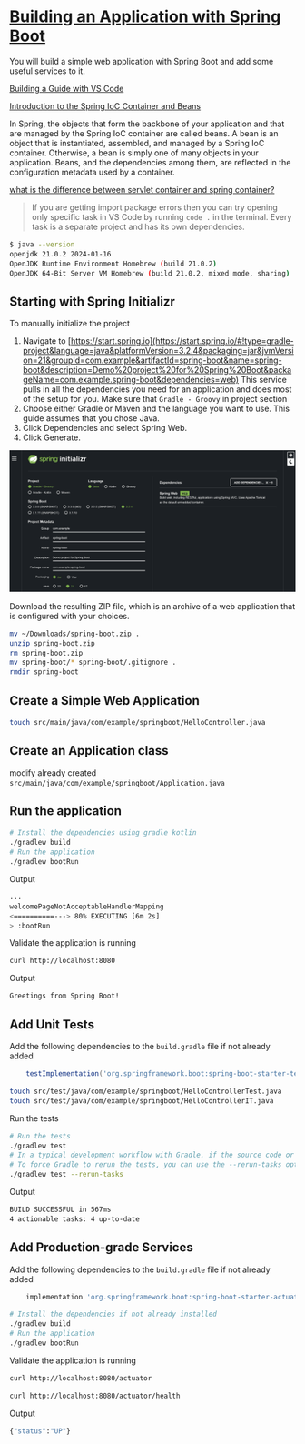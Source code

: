 # [Building an Application with Spring Boot](https://spring.io/guides/gs/spring-boot)

You will build a simple web application with Spring Boot and add some useful services to it.

[Building a Guide with VS Code](https://spring.io/guides/gs/guides-with-vscode)

[Introduction to the Spring IoC Container and Beans](https://docs.spring.io/spring-framework/reference/core/beans/introduction.html)

In Spring, the objects that form the backbone of your application and that are managed by the Spring IoC container are called beans. A bean is an object that is instantiated, assembled, and managed by a Spring IoC container. Otherwise, a bean is simply one of many objects in your application. Beans, and the dependencies among them, are reflected in the configuration metadata used by a container.

[what is the difference between servlet container and spring container?](https://stackoverflow.com/questions/28040529/what-is-the-difference-between-servlet-container-and-spring-container)

> If you are getting import package errors then you can try opening only specific task in VS Code by running `code .` in the terminal. Every task is a separate project and has its own dependencies.

```bash
$ java --version
openjdk 21.0.2 2024-01-16
OpenJDK Runtime Environment Homebrew (build 21.0.2)
OpenJDK 64-Bit Server VM Homebrew (build 21.0.2, mixed mode, sharing)
```

## Starting with Spring Initializr

To manually initialize the project

1. Navigate to [https://start.spring.io](https://start.spring.io/#!type=gradle-project&language=java&platformVersion=3.2.4&packaging=jar&jvmVersion=21&groupId=com.example&artifactId=spring-boot&name=spring-boot&description=Demo%20project%20for%20Spring%20Boot&packageName=com.example.spring-boot&dependencies=web) This service pulls in all the dependencies you need for an application and does most of the setup for you. Make sure that `Gradle - Groovy` in project section
2. Choose either Gradle or Maven and the language you want to use. This guide assumes that you chose Java.
3. Click Dependencies and select Spring Web.
4. Click Generate.

![img](.images/image-2024-03-24-14-42-50.png)

Download the resulting ZIP file, which is an archive of a web application that is configured with your choices.

```bash
mv ~/Downloads/spring-boot.zip .
unzip spring-boot.zip
rm spring-boot.zip
mv spring-boot/* spring-boot/.gitignore .
rmdir spring-boot
```

## Create a Simple Web Application

```bash
touch src/main/java/com/example/springboot/HelloController.java
```

## Create an Application class

modify already created `src/main/java/com/example/springboot/Application.java`

## Run the application

```bash
# Install the dependencies using gradle kotlin
./gradlew build
# Run the application
./gradlew bootRun
```

Output

```bash
...
welcomePageNotAcceptableHandlerMapping
<==========---> 80% EXECUTING [6m 2s]
> :bootRun
```

Validate the application is running

```bash
curl http://localhost:8080
```

Output

```bash
Greetings from Spring Boot!
```

## Add Unit Tests

Add the following dependencies to the `build.gradle` file if not already added

```gradle
    testImplementation('org.springframework.boot:spring-boot-starter-test')
```

```bash
touch src/test/java/com/example/springboot/HelloControllerTest.java
touch src/test/java/com/example/springboot/HelloControllerIT.java
```

Run the tests

```bash
# Run the tests
./gradlew test
# In a typical development workflow with Gradle, if the source code or tests have not been modified since the last build, Gradle will consider the tasks up-to-date and will not rerun them
# To force Gradle to rerun the tests, you can use the --rerun-tasks option
./gradlew test --rerun-tasks
```

Output

```bash
BUILD SUCCESSFUL in 567ms
4 actionable tasks: 4 up-to-date
```

## Add Production-grade Services

Add the following dependencies to the `build.gradle` file if not already added

```gradle
    implementation 'org.springframework.boot:spring-boot-starter-actuator'
```

```bash
# Install the dependencies if not already installed
./gradlew build
# Run the application
./gradlew bootRun
```

Validate the application is running

```bash
curl http://localhost:8080/actuator
```

```bash
curl http://localhost:8080/actuator/health
```

Output

```bash
{"status":"UP"}
```
